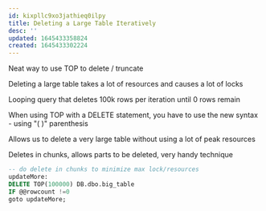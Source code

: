 ```yaml
---
id: kixpllc9xo3jathieq0ilpy
title: Deleting a Large Table Iteratively
desc: ''
updated: 1645433358824
created: 1645433302224
---
```



Neat way to use TOP to delete / truncate

Deleting a large table takes a lot of resources and causes a lot of locks

Looping query that deletes 100k rows per iteration until 0 rows remain

When using TOP with a DELETE statement, you have to use the new syntax - using "( )" parenthesis

Allows us to delete a very large table without using a lot of peak resources

Deletes in chunks, allows parts to be deleted, very handy technique

```sql
-- do delete in chunks to minimize max lock/resources
updateMore:
DELETE TOP(100000) DB.dbo.big_table
IF @@rowcount !=0
goto updateMore;
```
